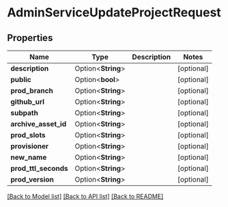 # AdminServiceUpdateProjectRequest

## Properties

Name | Type | Description | Notes
------------ | ------------- | ------------- | -------------
**description** | Option<**String**> |  | [optional]
**public** | Option<**bool**> |  | [optional]
**prod_branch** | Option<**String**> |  | [optional]
**github_url** | Option<**String**> |  | [optional]
**subpath** | Option<**String**> |  | [optional]
**archive_asset_id** | Option<**String**> |  | [optional]
**prod_slots** | Option<**String**> |  | [optional]
**provisioner** | Option<**String**> |  | [optional]
**new_name** | Option<**String**> |  | [optional]
**prod_ttl_seconds** | Option<**String**> |  | [optional]
**prod_version** | Option<**String**> |  | [optional]

[[Back to Model list]](../README.md#documentation-for-models) [[Back to API list]](../README.md#documentation-for-api-endpoints) [[Back to README]](../README.md)


